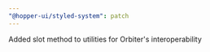 ```yaml
---
"@hopper-ui/styled-system": patch
---
```


Added slot method to utilities for Orbiter's interoperability
